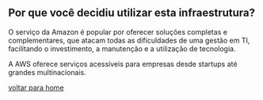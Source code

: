## Por que você decidiu utilizar esta infraestrutura?

O serviço da Amazon é popular por oferecer soluções completas e complementares, que atacam todas as dificuldades de uma gestão em TI, facilitando o investimento, a manutenção e a utilização de tecnologia.

A AWS oferece serviços acessíveis para empresas desde startups até grandes multinacionais.

[voltar para home](index.md)